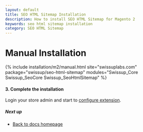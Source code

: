 ```yaml
---
layout: default
title: SEO HTML Sitemap Installation
description: How to install SEO HTML Sitemap for Magento 2
keywords: seo html sitemap installation
category: SEO HTML Sitemap
---
```


# Manual Installation

{% include installation/m2/manual.html site="swissuplabs.com" package="swissup/seo-html-sitemap" modules="Swissup_Core Swissup_SeoCore Swissup_SeoHtmlSitemap" %}

#### 3. Complete the installation

Login your store admin and start to [configure extension](/m2/extensions/seo-html-sitemap/configuration).

##### Next up

- [Back to docs homepage](/m2/extensions/seo-html-sitemap)
